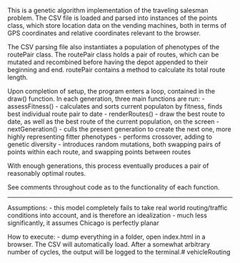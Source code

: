 This is a genetic algorithm implementation of the traveling salesman problem. The CSV file is loaded and parsed into instances of the points class, which store location data on the vending machines, both in terms of GPS coordinates and relative coordinates relevant to the browser.

The CSV parsing file also instantiates a population of phenotypes of the routePair class. The routePair class holds a pair of routes, which can be mutated and recombined before having the depot appended to their beginning and end. routePair contains a method to calculate its total route length.

Upon completion of setup, the program enters a loop, contained in the draw() function. In each generation, three main functions are run:
    - assessFitness()
      - calculates and sorts current populaton by fitness, finds best individual route pair to date
    - renderRoutes()
      - draw the best route to date, as well as the best route of the current population, on the screen
    - nextGeneration()
      - culls the present generation to create the next one, more highly representing fitter phenotypes
      - performs crossover, adding to genetic diversity
      - introduces random mutations, both swapping pairs of points within each route, and swapping points between routes

With enough generations, this process eventually produces a pair of reasonably optimal routes. 

See comments throughout code as to the functionality of each function.

***********

Assumptions:
    - this model completely fails to take real world routing/traffic conditions into account, and is therefore an idealization
    - much less significantly, it assumes Chicago is perfectly planar

How to execute:
    - dump everything in a folder, open index.html in a browser. The CSV will automatically load. After a somewhat arbitrary number of cycles, the output will be logged to the terminal.# vehicleRouting
